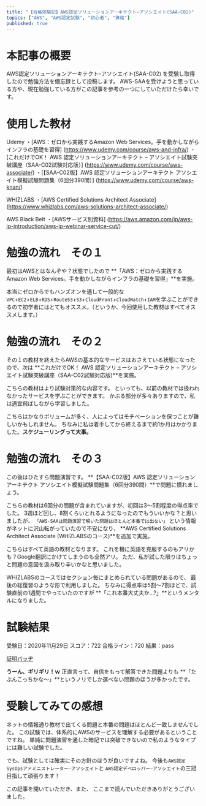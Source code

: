 ```yaml
---
title: "【合格体験記】AWS認定ソリューションアーキテクト–アソシエイト(SAA-C02)"
topics: ["AWS", "AWS認定試験", "初心者", "資格"]
published: true
---
```


# 本記事の概要
AWS認定ソリューションアーキテクト–アソシエイト(SAA-C02) を受験し取得したので勉強方法を備忘録として投稿します。
AWS-SAAを受けようと思っている方や、現在勉強している方がこの記事を参考の一つにしていただけたら幸いです。

# 使用した教材
Udemy
・[AWS：ゼロから実践するAmazon Web Services。手を動かしながらインフラの基礎を習得] (https://www.udemy.com/course/aws-and-infra/)
・[これだけでOK！ AWS 認定ソリューションアーキテクト – アソシエイト試験突破講座（SAA-C02試験対応版）] (https://www.udemy.com/course/aws-associate/)
・[【SAA-C02版】AWS 認定ソリューションアーキテクト アソシエイト模擬試験問題集（6回分390問）] (https://www.udemy.com/course/aws-knan/)

WHIZLABS
・[AWS Certified Solutions Architect Associate] (https://www.whizlabs.com/aws-solutions-architect-associate/)

AWS Black Belt
・[AWSサービス別資料] (https://aws.amazon.com/jp/aws-jp-introduction/aws-jp-webinar-service-cut/)

# 勉強の流れ　その１
最初はAWSとはなんぞや？状態でしたので
**「AWS：ゼロから実践するAmazon Web Services。手を動かしながらインフラの基礎を習得」**を実施。

本当にゼロからでもハンズオンを通して一般的な`VPC`+`EC2`+`ELB`+`RDS`+`Route53`+`S3`+`CloudFront`+`CloudWatch`+`IAM`を学ぶことができるので初学者にはとてもオススメ。（というか、今回使用した教材はすべてオススメします。）

# 勉強の流れ　その２
その１の教材を終えたらAWSの基本的なサービスはおさえている状態になったので、次は
**これだけでOK！ AWS 認定ソリューションアーキテクト – アソシエイト試験突破講座（SAA-C02試験対応版)**を実施。

こちらの教材はより試験対策的な内容です。
といっても、以前の教材では扱われなかったサービスを学ぶことができます。
かぶる部分が多々ありますので、私は適宜飛ばしながら学習しました。

こちらはかなりボリュームが多く、人によってはモチベーションを保つことが難しいかもしれません。
ちなみに私は着手してから終えるまで約1か月はかかりました。**スケジューリングって大事。**

# 勉強の流れ　その３
この後はひたすら問題演習です。
**【SAA-C02版】AWS 認定ソリューションアーキテクト アソシエイト模擬試験問題集（6回分390問）**で問題に慣れましょう。

こちらの教材は6回分の問題が含まれていますが、初回は3～5割程度の得点率でした。
3週ほど回し、8割くらいとれるようになったのでもういいかな？と思いましたが、
`「AWS-SAAは問題演習で解いた問題はほとんど本番では出ない」`
という情報がネットに沢山転がっていたので不安になり、
**AWS Certified Solutions Architect Associate (WHIZLABSのコース)**を追加で実施。

こちらはすべて英語の教材となります。
これを機に英語を克服するのもアリかも？Google翻訳にかけてしまうのも全然アリ。
ただ、私が試した限りはちょっと問題の意図を汲み取り辛いかなと思いました。

WHIZLABSのコースではセクション毎にまとめられている問題があるので、
最後の総復習のような形で利用しました。
ちなみに得点率は5割～7割ほどで、試験直前の1週間でやっていたのですが
**「これ本番大丈夫か...?」**というメンタルになりました。

# 試験結果

受験日：2020年11月29日
スコア：722
合格ライン：720
結果：pass

[証明バッヂ](https://www.credly.com/badges/c14a41f1-4909-48a4-965e-e9a0bb5aaa98/public_url)

**うーん、ギリギリ！ｗ**
正直言って、自信をもって解答できた問題よりも
**「たぶんこっちかな～」**というノリでしか選べない問題のほうが多かったです。

# 受験してみての感想
ネットの情報通り教材で出てくる問題と本番の問題はほとんど一致しませんでした。
この試験では、体系的にAWSのサービスを理解する必要があるということですね。
単純に問題演習を通した暗記では突破できないので私のようなタイプには難しい試験でした。

でも、試験としては確実にその方針のほうが良いですよね。
今後も`AWS認定SysOpsアドミニストレーター–アソシエイト`と
`AWS認定デベロッパー–アソシエイト`の三冠目指して頑張ります！

この記事を開いていただき、また、
ここまで読んでいただきありがとうございました。